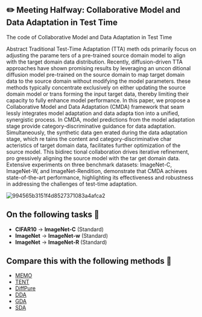 ## ✏️ Meeting Halfway: Collaborative Model and Data Adaptation in Test Time

The code of Collaborative Model and Data Adaptation in Test Time

Abstract
 Traditional Test-Time Adaptation (TTA) meth
ods primarily focus on adjusting the parame
ters of a pre-trained source domain model to
 align with the target domain data distribution.
 Recently, diffusion-driven TTA approaches have
 shown promising results by leveraging an uncon
ditional diffusion model pre-trained on the source
 domain to map target domain data to the source
 domain without modifying the model parameters.
 these methods typically concentrate exclusively on
 either updating the source domain model or trans
forming the input target data, thereby limiting their
 capacity to fully enhance model performance. In
 this paper, we propose a Collaborative Model and
 Data Adaptation (CMDA) framework that seam
lessly integrates model adaptation and data adapta
tion into a unified, synergistic process. In CMDA,
 model predictions from the model adaptation stage
 provide category-discriminative guidance for data
 adaptation. Simultaneously, the synthetic data gen
erated during the data adaptation stage, which re
tains the content and category-discriminative char
acteristics of target domain data, facilitates further
 optimization of the source model. This bidirec
tional collaboration drives iterative refinement, pro
gressively aligning the source model with the tar
get domain data. Extensive experiments on three
 benchmark datasets: ImageNet-C, ImageNet-W,
 and ImageNet-Rendition, demonstrate that CMDA
 achieves state-of-the-art performance, highlighting
 its effectiveness and robustness in addressing the
 challenges of test-time adaptation.

![994565b3151f4d8527371083a4afca2](https://github.com/user-attachments/assets/4cbb0316-efd0-4caf-b2e3-650af1e3f03a)


## On the following tasks 📸

- **CIFAR10** -> **ImageNet-C** (Standard)
- **ImageNet** -> **ImageNet-w** (Standard)
- **ImageNet** -> **ImageNet-R** (Standard)

## Compare this with the following methods 🌈

- [MEMO](#)
- [TENT](#)
- [DiffPure](#)
- [DDA](#)
- [GDA](#)
- [SDA](#)
